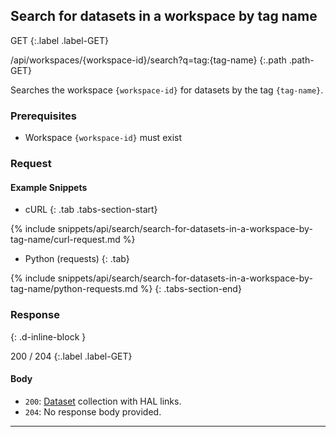 ## Search for datasets in a workspace by tag name

GET
{:.label .label-GET}

/api/workspaces/{workspace-id}/search?q=tag:{tag-name}
{:.path .path-GET}

Searches the workspace `{workspace-id}` for datasets by the tag `{tag-name}`.

### Prerequisites
- Workspace `{workspace-id}` must exist

### Request
#### Example Snippets
- cURL
{: .tab .tabs-section-start}

{% include snippets/api/search/search-for-datasets-in-a-workspace-by-tag-name/curl-request.md %}

- Python (requests)
{: .tab}

{% include snippets/api/search/search-for-datasets-in-a-workspace-by-tag-name/python-requests.md %}
{: .tabs-section-end}

### Response
{: .d-inline-block }

200 / 204
{:.label .label-GET}

#### Body
- `200`: [Dataset](datasets#dataset) collection with HAL links.
- `204`: No response body provided.

---

